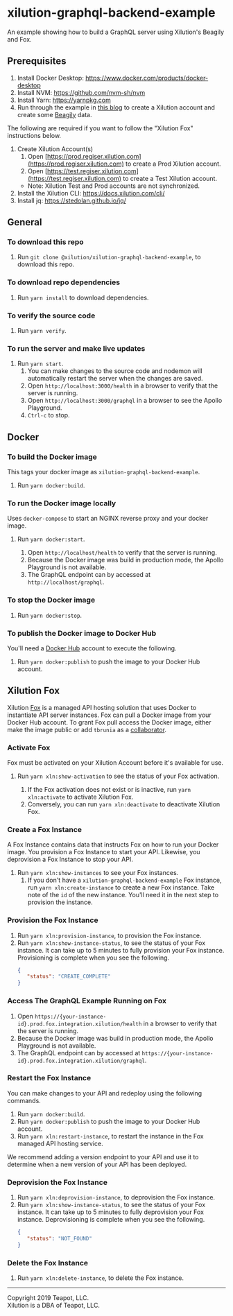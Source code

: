 # xilution-graphql-backend-example
An example showing how to build a GraphQL server using Xilution's Beagily and Fox.

## Prerequisites

1. Install Docker Desktop: https://www.docker.com/products/docker-desktop
1. Install NVM: https://github.com/nvm-sh/nvm
1. Install Yarn: https://yarnpkg.com
1. Run through the example in [this blog](https://blog.xilution.com/5018604022235529367) to create a Xilution account and create some [Beagily](https://products.xilution.com/basics/beagily) data.

The following are required if you want to follow the "Xilution Fox" instructions below.

1. Create Xilution Account(s)
    1. Open [https://prod.regiser.xilution.com](https://prod.regiser.xilution.com) to create a Prod Xilution account.
    1. Open [https://test.regiser.xilution.com](https://test.regiser.xilution.com) to create a Test Xilution account.
    * Note: Xilution Test and Prod accounts are not synchronized.
1. Install the Xilution CLI: https://docs.xilution.com/cli/
1. Install jq: https://stedolan.github.io/jq/

## General

### To download this repo

1. Run `git clone @xilution/xilution-graphql-backend-example`, to download this repo.

### To download repo dependencies

1. Run `yarn install` to download dependencies.

### To verify the source code

1. Run `yarn verify`.

### To run the server and make live updates

1. Run `yarn start`.
    1. You can make changes to the source code and nodemon will automatically restart the server when the changes are saved.
    1. Open `http://localhost:3000/health` in a browser to verify that the server is running.
    1. Open `http://localhost:3000/graphql` in a browser to see the Apollo Playground.
    1. `Ctrl-c` to stop.

## Docker

### To build the Docker image
This tags your docker image as `xilution-graphql-backend-example`.

1. Run `yarn docker:build`.

### To run the Docker image locally
Uses `docker-compose` to start an NGINX reverse proxy and your docker image.

1. Run `yarn docker:start`.

    1. Open `http://localhost/health` to verify that the server is running.
    1. Because the Docker image was build in production mode, the Apollo Playground is not available.
    1. The GraphQL endpoint can by accessed at `http://localhost/graphql`.

### To stop the Docker image

1. Run `yarn docker:stop`.

### To publish the Docker image to Docker Hub
You'll need a [Docker Hub](https://hub.docker.com/) account to execute the following.

1. Run `yarn docker:publish` to push the image to your Docker Hub account.

## Xilution Fox
Xilution [Fox](https://products.xilution.com/integration/fox) is a managed API hosting solution that uses Docker to instantiate API server instances.
Fox can pull a Docker image from your Docker Hub account.
To grant Fox pull access the Docker image, either make the image public or add `tbrunia` as a [collaborator](https://docs-stage.docker.com/v17.12/docker-hub/repos/#collaborators-and-their-role).

### Activate Fox
Fox must be activated on your Xilution Account before it's available for use.

1. Run `yarn xln:show-activation` to see the status of your Fox activation.

    1. If the Fox activation does not exist or is inactive, run `yarn xln:activate` to activate Xilution Fox.
    2. Conversely, you can run `yarn xln:deactivate` to deactivate Xilution Fox.

### Create a Fox Instance
A Fox Instance contains data that instructs Fox on how to run your Docker image.
You provision a Fox Instance to start your API.
Likewise, you deprovision a Fox Instance to stop your API.

1. Run `yarn xln:show-instances` to see your Fox instances.
    1. If you don't have a `xilution-graphql-backend-example` Fox instance, run `yarn xln:create-instance` to create a new Fox instance.
    Take note of the `id` of the new instance.
    You'll need it in the next step to provision the instance.

### Provision the Fox Instance

1. Run `yarn xln:provision-instance`, to provision the Fox instance.
1. Run `yarn xln:show-instance-status`, to see the status of your Fox instance.
It can take up to 5 minutes to fully provision your Fox instance.
Provisioning is complete when you see the following.
    ```json
    {
       "status": "CREATE_COMPLETE"
    }
   ```

### Access The GraphQL Example Running on Fox

1. Open `https://{your-instance-id}.prod.fox.integration.xilution/health` in a browser to verify that the server is running.
1. Because the Docker image was build in production mode, the Apollo Playground is not available.
1. The GraphQL endpoint can by accessed at `https://{your-instance-id}.prod.fox.integration.xilution/graphql`.

### Restart the Fox Instance
You can make changes to your API and redeploy using the following commands.

1. Run `yarn docker:build`.
1. Run `yarn docker:publish` to push the image to your Docker Hub account.
1. Run `yarn xln:restart-instance`, to restart the instance in the Fox managed API hosting service.

We recommend adding a version endpoint to your API and use it to determine when a new version of your API has been deployed.

### Deprovision the Fox Instance

1. Run `yarn xln:deprovision-instance`, to deprovision the Fox instance.
1. Run `yarn xln:show-instance-status`, to see the status of your Fox instance.
It can take up to 5 minutes to fully deprovision your Fox instance.
Deprovisioning is complete when you see the following.
    ```json
    {
       "status": "NOT_FOUND"
    }
   ```

### Delete the Fox Instance

1. Run `yarn xln:delete-instance`, to delete the Fox instance.

---
Copyright 2019 Teapot, LLC.  
Xilution is a DBA of Teapot, LLC.

